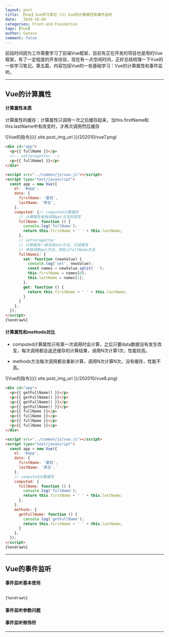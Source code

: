 ```yaml
---
layout: post
title: 【Vue】Vue学习笔记（六）Vue的计算属性和事件监听
date:   2020-10-09
categories: Front-end-Foundation
tags: [Vue]
author: Ganace
comment: false
---
```


前段时间因为工作需要学习了前端Vue框架，目前有正在开发的项目也是用的Vue框架，有了一定程度的开发经验，现在有一点空闲时间，正好总结梳理一下Vue的一些学习笔记。第五篇，内容包括Vue的一些基础学习：Vue的计算属性和事件监听。

---

## Vue的计算属性

#### 计算属性本质

计算属性的缓存：计算属性只调用一次之后缓存起来，当this.firstName和this.lastName中有改变时，才再次调用然后缓存

![Vue的指令]({{ site.post_img_url }}/202010/vue7.png)

```html {%raw%} 
<div id="app">
  <p>{{ fullName }}</p>
  <!-- setter&getter -->
  <p>{{ fullName1 }}</p>
</div>

<script src="../common/js/vue.js"></script>
<script type="text/javascript">
  const app = new Vue({
    el: '#app',
    data: {
      firstName: '夏目',
      lastName: '贵志',
    },
    computed: {// computed计算属性
      // 计算属性单独调取get方法的简写
      fullName: function () {
        console.log('fullName');
        return this.firstName + ' ' + this.lastName;
      },
      // setter&getter
      // 计算属性一般没有set方法，只读属性
      // 单独调取get方法，例如上fullName方法
      fullName1: {
        set: function (newValue) {
          console.log('set', newValue);
          const names = newValue.split(' ');
          this.firstName = names[0];
          this.lastName = names[1];
        },
        get: function () {
          return this.firstName + ' ' + this.lastName;
        }
      }
    },
  });
</script>
{%endraw%}
```
#### 计算属性和methods对比

- computed计算属性只有第一次调用时会计算，之后只要data数据没有发生改变，每次调用都会返还缓存的计算结果，调用N次计算1次，性能较高。

- methods方法每次调用都会重新计算，调用N次计算N次，没有缓存，性能不高。


![Vue的指令]({{ site.post_img_url }}/202010/vue8.png)

```html {%raw%} 
<div id="app">
  <p>{{ getFullName() }}</p>
  <p>{{ getFullName() }}</p>
  <p>{{ getFullName() }}</p>
  <p>{{ getFullName() }}</p>
  <p>{{ fullName }}</p>
  <p>{{ fullName }}</p>
  <p>{{ fullName }}</p>
  <p>{{ fullName }}</p>
</div>

<script src="../common/js/vue.js"></script>
<script type="text/javascript">
  const app = new Vue({
    el: '#app',
    data: {
      firstName: '夏目',
      lastName: '贵志',
    },
    // computed计算属性
    computed: {
      fullName: function () {
        console.log('fullName');
        return this.firstName + ' ' + this.lastName;
      },
    },
    methods: {
      getFullName: function () {
        console.log('getFullName');
        return this.firstName + ' ' + this.lastName;
      }
    },
  });
</script>
{%endraw%}
```

---

## Vue的事件监听

#### 事件监听基本使用


```html {%raw%} 

{%endraw%}
```
#### 事件监听参数问题

#### 事件监听修饰符

---